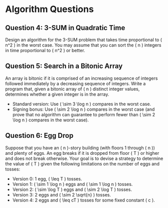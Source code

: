 # Algorithm Questions

## Question 4: 3-SUM in Quadratic Time

Design an algorithm for the 3-SUM problem that takes time proportional to \( n^2 \) in the worst case. You may assume that you can sort the \( n \) integers in time proportional to \( n^2 \) or better.

## Question 5: Search in a Bitonic Array

An array is bitonic if it is comprised of an increasing sequence of integers followed immediately by a decreasing sequence of integers. Write a program that, given a bitonic array of \( n \) distinct integer values, determines whether a given integer is in the array.

- Standard version: Use \( \sim 3 \log n \) compares in the worst case.
- Signing bonus: Use \( \sim 2 \log n \) compares in the worst case (and prove that no algorithm can guarantee to perform fewer than \( \sim 2 \log n \) compares in the worst case).

## Question 6: Egg Drop

Suppose that you have an \( n \)-story building (with floors 1 through \( n \)) and plenty of eggs. An egg breaks if it is dropped from floor \( T \) or higher and does not break otherwise. Your goal is to devise a strategy to determine the value of \( T \) given the following limitations on the number of eggs and tosses:

- Version 0: 1 egg, \( \leq T \) tosses.
- Version 1: \( \sim 1 \log n \) eggs and \( \sim 1 \log n \) tosses.
- Version 2: \( \sim \log T \) eggs and \( \sim 2 \log T \) tosses.
- Version 3: 2 eggs and \( \sim 2 \sqrt{n} \) tosses.
- Version 4: 2 eggs and \( \leq cT \) tosses for some fixed constant \( c \).
